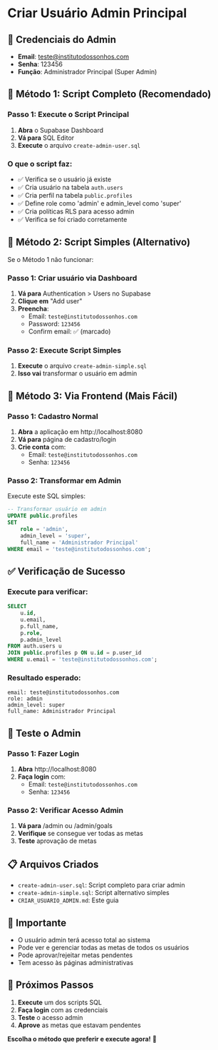 # Criar Usuário Admin Principal

## 👤 **Credenciais do Admin**
- **Email**: teste@institutodossonhos.com
- **Senha**: 123456
- **Função**: Administrador Principal (Super Admin)

## 🚀 **Método 1: Script Completo (Recomendado)**

### **Passo 1: Execute o Script Principal**
1. **Abra** o Supabase Dashboard
2. **Vá para** SQL Editor
3. **Execute** o arquivo `create-admin-user.sql`

### **O que o script faz:**
- ✅ Verifica se o usuário já existe
- ✅ Cria usuário na tabela `auth.users`
- ✅ Cria perfil na tabela `public.profiles` 
- ✅ Define role como 'admin' e admin_level como 'super'
- ✅ Cria políticas RLS para acesso admin
- ✅ Verifica se foi criado corretamente

## 🔄 **Método 2: Script Simples (Alternativo)**

Se o Método 1 não funcionar:

### **Passo 1: Criar usuário via Dashboard**
1. **Vá para** Authentication > Users no Supabase
2. **Clique em** "Add user"
3. **Preencha**:
   - Email: `teste@institutodossonhos.com`
   - Password: `123456`
   - Confirm email: ✅ (marcado)

### **Passo 2: Execute Script Simples**
1. **Execute** o arquivo `create-admin-simple.sql`
2. **Isso vai** transformar o usuário em admin

## 🔐 **Método 3: Via Frontend (Mais Fácil)**

### **Passo 1: Cadastro Normal**
1. **Abra** a aplicação em http://localhost:8080
2. **Vá para** página de cadastro/login
3. **Crie conta** com:
   - Email: `teste@institutodossonhos.com`
   - Senha: `123456`

### **Passo 2: Transformar em Admin**
Execute este SQL simples:
```sql
-- Transformar usuário em admin
UPDATE public.profiles 
SET 
    role = 'admin',
    admin_level = 'super',
    full_name = 'Administrador Principal'
WHERE email = 'teste@institutodossonhos.com';
```

## ✅ **Verificação de Sucesso**

### **Execute para verificar:**
```sql
SELECT 
    u.id,
    u.email,
    p.full_name,
    p.role,
    p.admin_level
FROM auth.users u
JOIN public.profiles p ON u.id = p.user_id
WHERE u.email = 'teste@institutodossonhos.com';
```

### **Resultado esperado:**
```
email: teste@institutodossonhos.com
role: admin
admin_level: super
full_name: Administrador Principal
```

## 🎯 **Teste o Admin**

### **Passo 1: Fazer Login**
1. **Abra** http://localhost:8080
2. **Faça login** com:
   - Email: `teste@institutodossonhos.com`
   - Senha: `123456`

### **Passo 2: Verificar Acesso Admin**
1. **Vá para** /admin ou /admin/goals
2. **Verifique** se consegue ver todas as metas
3. **Teste** aprovação de metas

## 📋 **Arquivos Criados**
- `create-admin-user.sql`: Script completo para criar admin
- `create-admin-simple.sql`: Script alternativo simples
- `CRIAR_USUARIO_ADMIN.md`: Este guia

## 🚨 **Importante**
- O usuário admin terá acesso total ao sistema
- Pode ver e gerenciar todas as metas de todos os usuários
- Pode aprovar/rejeitar metas pendentes
- Tem acesso às páginas administrativas

## 🔧 **Próximos Passos**
1. **Execute** um dos scripts SQL
2. **Faça login** com as credenciais
3. **Teste** o acesso admin
4. **Aprove** as metas que estavam pendentes

**Escolha o método que preferir e execute agora!** 🎯